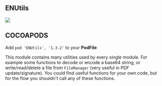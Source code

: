 ## ENUtils

![](https://badgen.net/badge/stable/1.3.2/blue)

## COCOAPODS

Add `pod 'ENUtils', '1.3.2'` to your **PodFile**

This module contains many utilities used by every single module. For example some functions to decode or encode a base64 string, or write/read/delete a file from `FileManager` (very useful in PDF update/signature). You could find useful functions for your own code, but for the flow you shouldn't call any of these functions.
